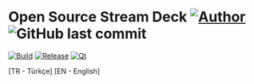 # Open Source Stream Deck [![Author](https://img.shields.io/badge/-%40haknkayaa-blue)](https://github.com/haknkayaa) ![GitHub last commit](https://img.shields.io/github/last-commit/haknkayaa/streamDeck)


[![Build](https://img.shields.io/badge/platform-Windows-brightgreen)](https://github.com/haknkayaa/streamDeck) 
[![Release](https://img.shields.io/badge/release-v0.1-blue)](https://github.com/haknkayaa/streamDeck) 
[![Qt](https://img.shields.io/badge/Qt-5.12.3-blue)](https://github.com/haknkayaa/streamDeck)


[TR - Türkçe] [EN - English]